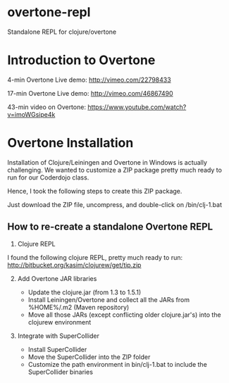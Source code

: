 overtone-repl
=============

Standalone REPL for clojure/overtone


Introduction to Overtone
========================

4-min Overtone Live demo:
http://vimeo.com/22798433

17-min Overtone Live demo:
http://vimeo.com/46867490

43-min video on Overtone:
https://www.youtube.com/watch?v=imoWGsipe4k


Overtone Installation
=====================

Installation of Clojure/Leiningen and Overtone in Windows is actually challenging.
We wanted to customize a ZIP package pretty much ready to run for our Coderdojo class.

Hence, I took the following steps to create this ZIP package.

Just download the ZIP file, uncompress, and double-click on /bin/clj-1.bat


How to re-create a standalone Overtone REPL
-------------------------------------------

1) Clojure REPL

I found the following clojure REPL, pretty much ready to run:
http://bitbucket.org/kasim/clojurew/get/tip.zip

2) Add Overtone JAR libraries
	* Update the clojure.jar (from 1.3 to 1.5.1)
	* Install Leiningen/Overtone and collect all the JARs from %HOME%/.m2 (Maven repository)
	* Move all those JARs (except conflicting older clojure.jar's) into the clojurew environment

3) Integrate with SuperCollider
	* Install SuperCollider
	* Move the SuperCollider into the ZIP folder
	* Customize the path environment in bin/clj-1.bat to include the SuperCollider binaries


